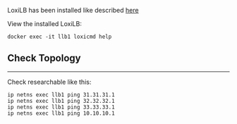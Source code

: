 
LoxiLB has been installed like described [here](https://loxilb-io.github.io/loxilbdocs/run/)

View the installed LoxiLB:
```
docker exec -it llb1 loxicmd help
```

## Check Topology
---

Check researchable like this:

```
ip netns exec llb1 ping 31.31.31.1 
ip netns exec llb1 ping 32.32.32.1 
ip netns exec llb1 ping 33.33.33.1 
ip netns exec llb1 ping 10.10.10.1 
```

